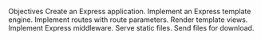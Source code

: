 Objectives
Create an Express application.
Implement an Express template engine.
Implement routes with route parameters.
Render template views.
Implement Express middleware.
Serve static files.
Send files for download.
